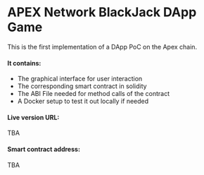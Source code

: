 # APEX Network BlackJack DApp Game
This is the first implementation of a DApp PoC on the Apex chain.

#### It contains: 
* The graphical interface for user interaction
* The corresponding smart contract in solidity
* The ABI File needed for method calls of the contract
* A Docker setup to test it out locally if needed

#### Live version URL:
TBA

#### Smart contract address:
TBA
